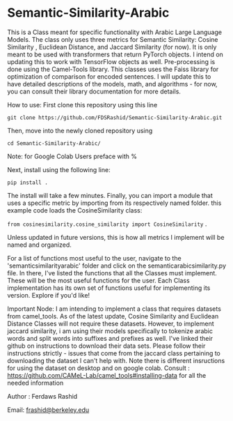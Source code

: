 # Semantic-Similarity-Arabic
This is a Class meant for specific functionality with Arabic Large Language Models. The class only uses three metrics for Semantic Similarity: Cosine
Similarity , Euclidean Distance, and Jaccard Similarity (for now). It is only meant to be used with transformers that return PyTorch objects. I intend on updating this to
work with TensorFlow objects as well. 
Pre-processing is done using the Camel-Tools library.
This classes uses the Faiss library for optimization of comparison for encoded sentences. I will update this to have detailed descriptions
of the models, math, and algorithms - for now, you can consult their library documentation for more details.

How to use: First clone this repository using this line 


`git clone https://github.com/FDSRashid/Semantic-Similarity-Arabic.git`


Then, move into the newly cloned repository using 

`cd Semantic-Similarity-Arabic/`

Note: for Google Colab Users preface with % 

Next, install using  the following line: 

  
  `pip install .`

  
  The install will take a few minutes. Finally, you can import a module that uses a specific metric by importing from its respectively named folder. this example code loads the CosineSimilarity class:    
  
  `from cosinesimilarity.cosine_similarity import CosineSimilarity` .  
  
Unless updated in future versions, this is how all metrics I implement will be named and organized.

For a list of functions most useful to the user, navigate to the 'semanticsimilarityarabic' folder and click on the semanticarabicsimilarity.py file. In there, I've listed the functions that all the Classes must implement. These will be the most useful functions for the user. Each Class implementation has its own set of functions useful for implementing its version. Explore if you'd like!

Important Node: I am intending to implement a class that requires datasets from camel_tools. As of the latest update, Cosine Similarity and Euclidean Distance Classes will not require these datasets. However, to implement jaccard similarity, i am using their models specifically to tokenize arabic words and split words into suffixes and prefixes as well. I've linked their github on instructions to download their data sets. Please follow their instructions strictly - issues that come from the jaccard class 
pertaining to downloading the dataset I can't help with. Note there is different insructions for using the dataset on desktop and on google colab. Consult : https://github.com/CAMeL-Lab/camel_tools#installing-data for all the needed information

Author : Ferdaws Rashid


Email: frashid@berkeley.edu
